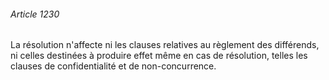 ###### Article 1230

La résolution n'affecte ni les clauses relatives au règlement des différends, ni celles destinées à produire effet même en cas de résolution, telles les clauses de confidentialité et de non-concurrence.

